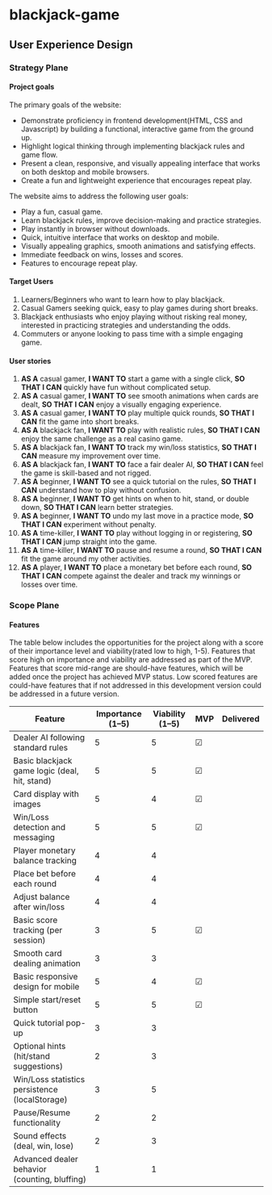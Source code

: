 # blackjack-game

## User Experience Design

### Strategy Plane

#### Project goals
The primary goals of the website:
- Demonstrate proficiency in frontend development(HTML, CSS and Javascript) by building a functional, interactive game from the ground up.
- Highlight logical thinking through implementing blackjack rules and game flow.
- Present a clean, responsive, and visually appealing interface that works on both desktop and mobile browsers.
- Create a fun and lightweight experience that encourages repeat play.

The website aims to address the following user goals:
- Play a fun, casual game.
- Learn blackjack rules, improve decision-making and practice strategies.
- Play instantly in browser without downloads.
- Quick, intuitive interface that works on desktop and mobile.
- Visually appealing graphics, smooth animations and satisfying effects.
- Immediate feedback on wins, losses and scores.
- Features to encourage repeat play.

#### Target Users
1. Learners/Beginners who want to learn how to play blackjack. 
2. Casual Gamers seeking quick, easy to play games during short breaks.
3. Blackjack enthusiasts who enjoy playing without risking real money, interested in practicing strategies and understanding the odds. 
4. Commuters or anyone looking to pass time with a simple engaging game.

#### User stories
1. **AS A** casual gamer, **I WANT TO** start a game with a single click, **SO THAT I CAN** quickly have fun without complicated setup.  
2. **AS A** casual gamer, **I WANT TO** see smooth animations when cards are dealt, **SO THAT I CAN** enjoy a visually engaging experience.  
3. **AS A** casual gamer, **I WANT TO** play multiple quick rounds, **SO THAT I CAN** fit the game into short breaks.  
4. **AS A** blackjack fan, **I WANT TO** play with realistic rules, **SO THAT I CAN** enjoy the same challenge as a real casino game.  
5. **AS A** blackjack fan, **I WANT TO** track my win/loss statistics, **SO THAT I CAN** measure my improvement over time.  
6. **AS A** blackjack fan, **I WANT TO** face a fair dealer AI, **SO THAT I CAN** feel the game is skill-based and not rigged.  
7. **AS A** beginner, **I WANT TO** see a quick tutorial on the rules, **SO THAT I CAN** understand how to play without confusion.  
8. **AS A** beginner, **I WANT TO** get hints on when to hit, stand, or double down, **SO THAT I CAN** learn better strategies.  
9. **AS A** beginner, **I WANT TO** undo my last move in a practice mode, **SO THAT I CAN** experiment without penalty.  
10. **AS A** time-killer, **I WANT TO** play without logging in or registering, **SO THAT I CAN** jump straight into the game.  
11. **AS A** time-killer, **I WANT TO** pause and resume a round, **SO THAT I CAN** fit the game around my other activities. 
12. **AS A** player, **I WANT TO** place a monetary bet before each round, **SO THAT I CAN** compete against the dealer and track my winnings or losses over time.

### Scope Plane

#### Features
The table below includes the opportunities for the project along with a score of their importance level and viability(rated low to high, 1-5). Features that score high on importance and viability are addressed as part of the MVP. Features that score mid-range are should-have features, which will be added once the project has achieved MVP status. Low scored features are could-have features that if not addressed in this development version could be addressed in a future version.

| Feature                                             | Importance (1–5) | Viability (1–5) | MVP      | Delivered |
|-----------------------------------------------------|------------------|-----------------| -------- | --- |
| Dealer AI following standard rules                  | 5                | 5               | &#x2611; |  |
| Basic blackjack game logic (deal, hit, stand)       | 5                | 5               | &#x2611; |  |
| Card display with images                            | 5                | 4               | &#x2611; |  |
| Win/Loss detection and messaging                    | 5                | 5               | &#x2611; |  |
| Player monetary balance tracking                    | 4                | 4               |  |  |
| Place bet before each round                         | 4                | 4               |  |  |
| Adjust balance after win/loss                       | 4                | 4               |  |  |
| Basic score tracking (per session)                  | 3                | 5               | &#x2611; |  |
| Smooth card dealing animation                       | 3                | 3               |      |  |
| Basic responsive design for mobile                  | 5                | 4               | &#x2611; |  |
| Simple start/reset button                           | 5                | 5               | &#x2611; |  |
| Quick tutorial pop-up                               | 3                | 3               |      |  |
| Optional hints (hit/stand suggestions)              | 2                | 3               |      |  |
| Win/Loss statistics persistence (localStorage)      | 3                | 5               |      |  |
| Pause/Resume functionality                          | 2                | 2               |      |  |
| Sound effects (deal, win, lose)                     | 2                | 3               |      |  |
| Advanced dealer behavior (counting, bluffing)       | 1                | 1               |      |  |






